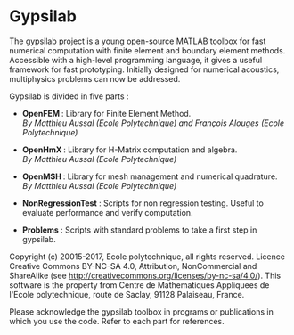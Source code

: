 # Gypsilab
The gypsilab project is a young open-source MATLAB toolbox for fast numerical computation with finite element and boundary element methods. Accessible with a high-level programming language, it gives a useful framework for fast prototyping. Initially designed for numerical acoustics, multiphysics problems can now be addressed.

   Gypsilab is divided in five parts :
 
 - <b> OpenFEM </b> : Library for Finite Element Method.
</br> <i>By Matthieu Aussal (Ecole Polytechnique) and François Alouges (Ecole Polytechnique) </i>
 
 - <b> OpenHmX </b>  : Library for H-Matrix computation and algebra.
 </br> <i> By Matthieu Aussal (Ecole Polytechnique) </i>
 
 - <b> OpenMSH </b>  : Library for mesh management and numerical quadrature.
 </br> <i> By Matthieu Aussal (Ecole Polytechnique) </i>
 
 - <b>NonRegressionTest</b> : Scripts for non regression testing. Useful to evaluate
 performance and verify computation.
 
 - <b>Problems</b> : Scripts with standard problems to take a first step in gypsilab. 
                                                                        
Copyright (c) 20015-2017, Ecole polytechnique, all rights reserved. Licence Creative Commons BY-NC-SA 4.0, Attribution, NonCommercial and ShareAlike (see http://creativecommons.org/licenses/by-nc-sa/4.0/). This software is the property from Centre de Mathematiques Appliquees de l'Ecole polytechnique, route de Saclay, 91128 Palaiseau, France.    
                                                             
Please acknowledge the gypsilab toolbox in programs or publications in which you use the code. Refer to each part for references.  
 
